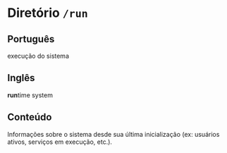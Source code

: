 # Diretório `/run`

## Português

execução do sistema


## Inglês

<b>run</b>time system

## Conteúdo

Informações sobre o sistema desde sua última inicialização (ex: usuários ativos, serviços em execução, etc.).
